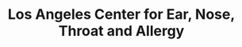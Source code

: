 ---
layout: base
permalink: locations/{{ California | slug }}/{{ Los Angeles | slug }}/{{ Los Angeles Center for Ear, Nose, Throat and Allergy | punc | slug }}/
tags: locations
title: Los Angeles Center for Ear, Nose, Throat and Allergy
---